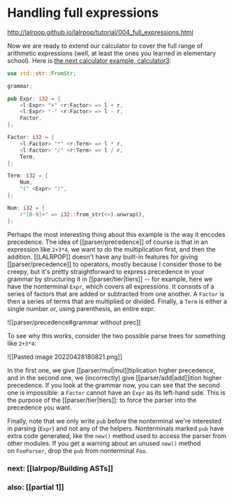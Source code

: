 # Handling full expressions

http://lalrpop.github.io/lalrpop/tutorial/004_full_expressions.html

Now we are ready to extend our calculator to cover the full range of arithmetic expressions (well, at least the ones you learned in elementary school). Here is [the next calculator example, calculator3](https://github.com/lalrpop/lalrpop/blob/master/doc/calculator/src/calculator3.lalrpop):

```Rust
use std::str::FromStr;

grammar;

pub Expr: i32 = {
    <l:Expr> "+" <r:Factor> => l + r,
    <l:Expr> "-" <r:Factor> => l - r,
    Factor,
};

Factor: i32 = {
    <l:Factor> "*" <r:Term> => l * r,
    <l:Factor> "/" <r:Term> => l / r,
    Term,
};

Term: i32 = {
    Num,
    "(" <Expr> ")",
};

Num: i32 = {
    r"[0-9]+" => i32::from_str(<>).unwrap(),
};
```

Perhaps the most interesting thing about this example is the way it encodes precedence. The idea of [[parser/precedence]] of course is that in an expression like `2+3*4`, we want to do the multiplication first, and then the addition. [[LALRPOP]] doesn't have any built-in features for giving [[parser/precedence]] to operators, mostly because I consider those to be creepy, but it's pretty straightforward to express precedence in your grammar by structuring it in [[parser/tier|tiers]] -- for example, here we have the nonterminal `Expr`, which covers all expressions. It consists of a series of factors that are added or subtracted from one another. A `Factor` is then a series of terms that are multiplied or divided. Finally, a `Term` is either a single number or, using parenthesis, an entire expr.

![[parser/precedence#grammar without prec]]

To see why this works, consider the two possible parse trees for something like `2+3*4`:

![[Pasted image 20220428180821.png]]

In the first one, we give [[parser/mul|mul]]tiplication higher precedence, and in the second one, we (incorrectly) give [[parser/add|add]]ition higher precedence. If you look at the grammar now, you can see that the second one is impossible: a `Factor` cannot have an `Expr` as its left-hand side. This is the purpose of the [[parser/tier|tiers]]: to force the parser into the precedence you want.

Finally, note that we only write `pub` before the nonterminal we're interested in parsing (`Expr`) and not any of the helpers. Nonterminals marked `pub` have extra code generated, like the `new()` method used to access the parser from other modules. If you get a warning about an unused `new()` method on `FooParser`, drop the `pub` from nonterminal `Foo`.

### next: [[lalrpop/Building ASTs]]

### also:  [[partial 1]]

